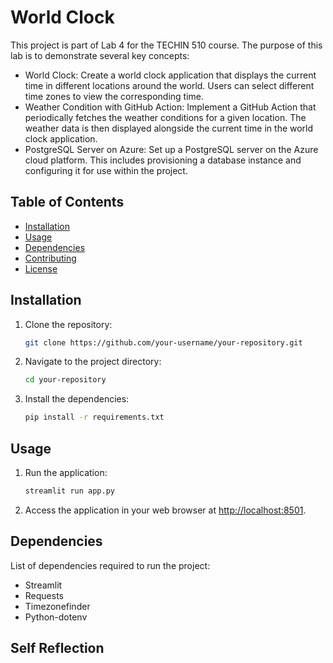 # World Clock

This project is part of Lab 4 for the TECHIN 510 course. The purpose of this lab is to demonstrate several key concepts:

- World Clock: Create a world clock application that displays the current time in different locations around the world. Users can select different time zones to view the corresponding time.
- Weather Condition with GitHub Action: Implement a GitHub Action that periodically fetches the weather conditions for a given location. The weather data is then displayed alongside the current time in the world clock application.
- PostgreSQL Server on Azure: Set up a PostgreSQL server on the Azure cloud platform. This includes provisioning a database instance and configuring it for use within the project.  

## Table of Contents

- [Installation](#installation)
- [Usage](#usage)
- [Dependencies](#dependencies)
- [Contributing](#contributing)
- [License](#license)

## Installation

1. Clone the repository:

    ```bash
    git clone https://github.com/your-username/your-repository.git
    ```

2. Navigate to the project directory:

    ```bash
    cd your-repository
    ```

3. Install the dependencies:

    ```bash
    pip install -r requirements.txt
    ```

## Usage

1. Run the application:

    ```bash
    streamlit run app.py
    ```

2. Access the application in your web browser at [http://localhost:8501](http://localhost:8501).

## Dependencies

List of dependencies required to run the project:

- Streamlit
- Requests
- Timezonefinder
- Python-dotenv

## Self Reflection 

